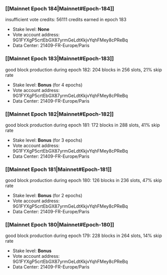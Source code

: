 ### [[Mainnet Epoch 184|Mainnet#Epoch-184]]
insufficient vote credits: 56111 credits earned in epoch 183
* Stake level: **None**
* Vote account address: 9G1FYXgP5crtEbGX87yrmGeLdtKkjvYqhFMey8cPReBq
* Data Center: 21409-FR-Europe/Paris
### [[Mainnet Epoch 183|Mainnet#Epoch-183]]
good block production during epoch 182: 204 blocks in 256 slots, 21% skip rate
* Stake level: **Bonus** (for 4 epochs)
* Vote account address: 9G1FYXgP5crtEbGX87yrmGeLdtKkjvYqhFMey8cPReBq
* Data Center: 21409-FR-Europe/Paris
### [[Mainnet Epoch 182|Mainnet#Epoch-182]]
good block production during epoch 181: 172 blocks in 288 slots, 41% skip rate
* Stake level: **Bonus** (for 3 epochs)
* Vote account address: 9G1FYXgP5crtEbGX87yrmGeLdtKkjvYqhFMey8cPReBq
* Data Center: 21409-FR-Europe/Paris
### [[Mainnet Epoch 181|Mainnet#Epoch-181]]
good block production during epoch 180: 126 blocks in 236 slots, 47% skip rate
* Stake level: **Bonus** (for 2 epochs)
* Vote account address: 9G1FYXgP5crtEbGX87yrmGeLdtKkjvYqhFMey8cPReBq
* Data Center: 21409-FR-Europe/Paris
### [[Mainnet Epoch 180|Mainnet#Epoch-180]]
good block production during epoch 179: 228 blocks in 264 slots, 14% skip rate
* Stake level: **Bonus**
* Vote account address: 9G1FYXgP5crtEbGX87yrmGeLdtKkjvYqhFMey8cPReBq
* Data Center: 21409-FR-Europe/Paris